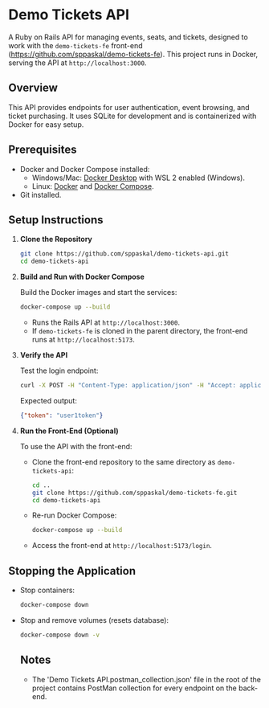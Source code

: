 # Demo Tickets API

A Ruby on Rails API for managing events, seats, and tickets, designed to work with the `demo-tickets-fe` front-end (https://github.com/sppaskal/demo-tickets-fe). This project runs in Docker, serving the API at `http://localhost:3000`.

## Overview

This API provides endpoints for user authentication, event browsing, and ticket purchasing. It uses SQLite for development and is containerized with Docker for easy setup.

## Prerequisites

- Docker and Docker Compose installed:
  - Windows/Mac: [Docker Desktop](https://www.docker.com/products/docker-desktop/) with WSL 2 enabled (Windows).
  - Linux: [Docker](https://docs.docker.com/engine/install/) and [Docker Compose](https://docs.docker.com/compose/install/).
- Git installed.

## Setup Instructions

1. **Clone the Repository**

   ```bash
   git clone https://github.com/sppaskal/demo-tickets-api.git
   cd demo-tickets-api
   ```

2. **Build and Run with Docker Compose**

   Build the Docker images and start the services:

   ```bash
   docker-compose up --build
   ```

   - Runs the Rails API at `http://localhost:3000`.
   - If `demo-tickets-fe` is cloned in the parent directory, the front-end runs at `http://localhost:5173`.

3. **Verify the API**

   Test the login endpoint:

   ```bash
   curl -X POST -H "Content-Type: application/json" -H "Accept: application/json" -d '{"email": "alice@example.com"}' http://localhost:3000/login
   ```

   Expected output:
   ```json
   {"token": "user1token"}
   ```

4. **Run the Front-End (Optional)**

   To use the API with the front-end:

   - Clone the front-end repository to the same directory as `demo-tickets-api`:
     ```bash
     cd ..
     git clone https://github.com/sppaskal/demo-tickets-fe.git
     cd demo-tickets-api
     ```
   - Re-run Docker Compose:
     ```bash
     docker-compose up --build
     ```
   - Access the front-end at `http://localhost:5173/login`.

## Stopping the Application

- Stop containers:
  ```bash
  docker-compose down
  ```
- Stop and remove volumes (resets database):
  ```bash
  docker-compose down -v
  ```

  ## Notes

  - The 'Demo Tickets API.postman_collection.json' file in the root of the project contains PostMan collection for every endpoint on the back-end. 
